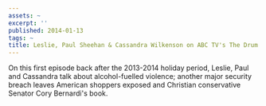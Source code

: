 ```yaml
---
assets: ~
excerpt: ''
published: 2014-01-13
tags: ~
title: Leslie, Paul Sheehan & Cassandra Wilkenson on ABC TV's The Drum
---
```

On this first episode back after the 2013-2014 holiday period, Leslie, Paul and Cassandra talk about alcohol-fuelled violence; another major security breach leaves American shoppers exposed and Christian conservative Senator Cory Bernardi's book. 